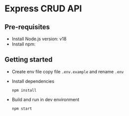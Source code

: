# Express CRUD API

## Pre-requisites

- Install Node.js version: v18
- Install npm:

## Getting started

- Create env file
copy file `.env.example` and rename `.env`

- Install dependencies

	`npm install`

- Build and run in dev environment

	`npm start`